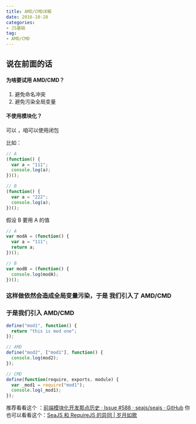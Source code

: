 ```yaml
---
title: AMD/CMD详解
date: 2016-10-28
categories:
- JS基础
tag: 
- AMD/CMD
---
```


## 说在前面的话

#### 为啥要试用 AMD/CMD？

1. 避免命名冲突
2. 避免污染全局变量

#### 不使用模块化？

可以 ，咱可以使用闭包

比如：

```js
// A
(function() {
  var a = "111";
  console.log(a);
})();

// B
(function() {
  var a = "222";
  console.log(a);
})();
```

假设 B 要用 A 的值

```js
// A
var modA = (function() {
  var a = "111";
  return a;
})();

// B
var modB = (function() {
  console.log(modA);
})();
```

### 这样做依然会造成全局变量污染，于是 我们引入了 AMD/CMD

### 于是我们引入 AMD/CMD

```js
define("mod1", function() {
  return "this is mod one";
});

// AMD
define("mod2", ["mod1"], function() {
  console.log(mod2);
});

// CMD
define(function(require, exports, module) {
  var _mod1 = require("mod1");
  console.log(_mod1);
});
```

推荐看看这个 ：[前端模块化开发那点历史 · Issue #588 · seajs/seajs · GitHub](https://github.com/seajs/seajs/issues/588)
你也可以看看这个：[SeaJS 和 RequireJS 的异同 | 岁月如歌](https://lifesinger.wordpress.com/2011/05/17/the-difference-between-seajs-and-requirejs/)
